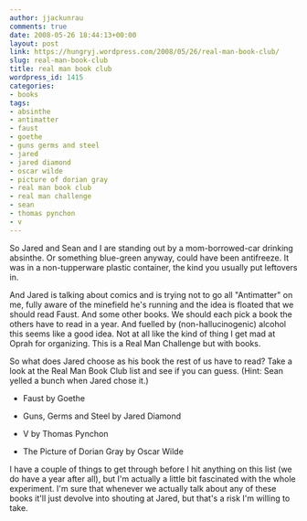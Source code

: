 ```yaml
---
author: jjackunrau
comments: true
date: 2008-05-26 18:44:13+00:00
layout: post
link: https://hungryj.wordpress.com/2008/05/26/real-man-book-club/
slug: real-man-book-club
title: real man book club
wordpress_id: 1415
categories:
- books
tags:
- absinthe
- antimatter
- faust
- goethe
- guns germs and steel
- jared
- jared diamond
- oscar wilde
- picture of dorian gray
- real man book club
- real man challenge
- sean
- thomas pynchon
- v
---
```


So Jared and Sean and I are standing out by a mom-borrowed-car drinking absinthe. Or something blue-green anyway, could have been antifreeze. It was in a non-tupperware plastic container, the kind you usually put leftovers in.

And Jared is talking about comics and is trying not to go all "Antimatter" on me, fully aware of the minefield he's running and the idea is floated that we should read Faust. And some other books. We should each pick a book the others have to read in a year. And fuelled by (non-hallucinogenic) alcohol this seems like a good idea. Not at all like the kind of thing I get mad at Oprah for organizing. This is a Real Man Challenge but with books.

So what does Jared choose as his book the rest of us have to read? Take a look at the Real Man Book Club list and see if you can guess. (Hint: Sean yelled a bunch when Jared chose it.)



	
  * Faust by Goethe

	
  * Guns, Germs and Steel by Jared Diamond

	
  * V by Thomas Pynchon

	
  * The Picture of Dorian Gray by Oscar Wilde

I have a couple of things to get through before I hit anything on this list (we do have a year after all), but I'm actually a little bit fascinated with the whole experiment. I'm sure that whenever we actually talk about any of these books it'll just devolve into shouting at Jared, but that's a risk I'm willing to take.

